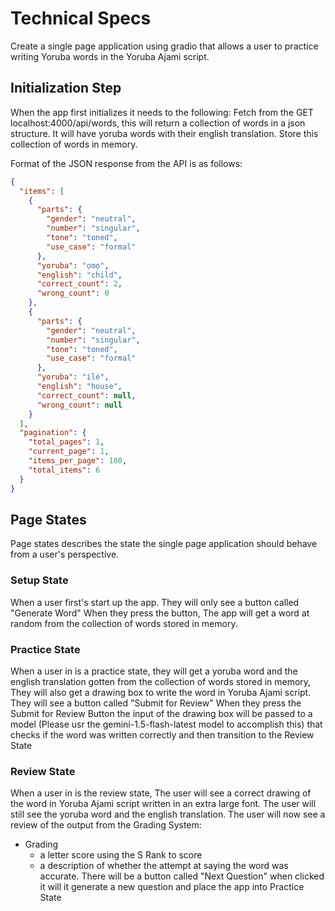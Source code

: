 # Technical Specs
Create a single page application using gradio that allows a user to practice writing Yoruba words in the Yoruba Ajami script.

## Initialization Step
When the app first initializes it needs to the following:
Fetch from the GET localhost:4000/api/words, this will return a collection of words in a json structure. It will have yoruba words with their english translation. Store this collection of words in memory.

Format of the JSON response from the API is as follows:
```json
{
  "items": [
    {
      "parts": {
        "gender": "neutral",
        "number": "singular",
        "tone": "toned",
        "use_case": "formal"
      },
      "yoruba": "ọmọ",
      "english": "child",
      "correct_count": 2,
      "wrong_count": 0
    },
    {
      "parts": {
        "gender": "neutral",
        "number": "singular",
        "tone": "toned",
        "use_case": "formal"
      },
      "yoruba": "ilé",
      "english": "house",
      "correct_count": null,
      "wrong_count": null
    }
  ],
  "pagination": {
    "total_pages": 1,
    "current_page": 1,
    "items_per_page": 100,
    "total_items": 6
  }
}
```

## Page States

Page states describes the state the single page application should behave from a user's perspective. 

### Setup State
When a user first's start up the app.
They will only see a button called "Generate Word"
When they press the button, The app will get a word at random from the collection of words stored in memory.

### Practice State
When a user in is a practice state,
they will get a yoruba word and the english translation gotten from the collection of words stored in memory,
They will also get a drawing box to write the word in Yoruba Ajami script.
They will see a button called "Submit for Review"
When they press the Submit for Review Button the input of the drawing box will be passed to a model (Please usr the gemini-1.5-flash-latest model to accomplish this) that checks if the word was written correctly and then transition to the Review State

### Review State
 When a user in is the review state,
 The user will see a correct drawing of the word in Yoruba Ajami script written in an extra large font.
 The user will still see the yoruba word and the english translation.
 The user will now see a review of the output from the Grading System:
- Grading
  - a letter score using the S Rank to score
  - a description of whether the attempt at saying the word was accurate.
There will be a button called "Next Question" when clicked
it will it generate a new question and place the app into Practice State
